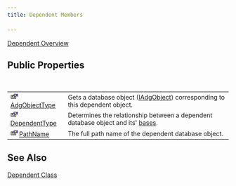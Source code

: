 ```yaml
---
title: Dependent Members

---
```


[Dependent Overview](dependent-class.html) 
## Public Properties

<br />


|      |      |
| ---- | ---- |
| <img height="16" alt="public property" src="images/property.bmp" width="16" border="0" /> [ AdgObjectType](dependent-class-adg-object-type-property.html) | Gets a database object ([IAdgObject](iadg-object-class.html)) corresponding to this dependent object. |
| <img height="16" alt="public property" src="images/property.bmp" width="16" border="0" /> [ DependentType](dependent-class-dependent-type-property.html) | Determines the relationship between a dependent database object and its' [ bases](iadg-object-class-bases-property.html). |
| <img height="16" alt="public property" src="images/property.bmp" width="16" border="0" /> [ PathName](dependent-class-path-name-property.html) | The full path name of the dependent database object. |



## See Also


[Dependent Class](dependent-class.html)

